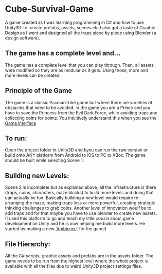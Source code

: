 # Cube-Survival-Game
A game created as I was learning programming in C# and how to use Unity3D i.e. create prefabs, assets, scenes etc I also got a taste of Graphic Design as I went and designed all the traps piece by piece using Blender (a design software).

## The game has a complete level and...
The game has a complete level that you can play through. Then, all assets were modified so they are as modular as it gets. Using those, more and more levels can be created.

## Principle of the Game
The game is a classic Pacman-Like game but where there are varieties of obstacles that need to be avoided. In the game you are a Prince and you have to save the Princess from the Evil Dark Force, while avoiding traps and collecting coins for points. You intuitively understand this when you see the [Game Interface](screenshot.png)

## To run:
Open the project folder in Unity3D and byou can run the raw version or build onto ANY platform from Android to iOS to PC to XBox. The game should be built while selecting Scene 1. 

## Building new Levels:
Scene 2 is incomplete but as explained above, all the infrastructure is there (traps, coins, characters, maze blocks) to build more levels and doing that can actually be fun. Basically building a new level would require re-arranging the maze, making traps less or more powerful, creating strategic thinking challenges to grab coins. Another level of innovation woulf be to add traps and for that maybe you have to use blender to create new assets. 
(I used this platform to go and teach my little cousin about game development on Unity and he is now helping me build more levels. He started by making a new ['Ambience'](changing_skin.png) for the game)

## File Hierarchy:
All the C# scripts, graphic assets and prefabs are in the assets folder. The game needs to be run from the highest level where the whole project is available with all the files due to weird Unity3D project settings files. 
